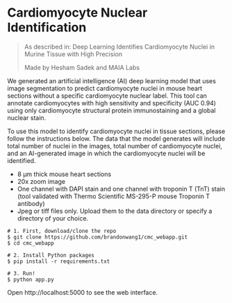 # Cardiomyocyte Nuclear Identification



> As described in: Deep Learning Identifies Cardiomyocyte Nuclei in Murine Tissue with High Precision
>
> Made by Hesham Sadek and MAIA Labs


We generated an artificial intelligence (AI) deep learning model that uses image segmentation to predict cardiomyocyte nuclei in mouse heart sections without a specific cardiomyocyte nuclear label. This tool can annotate cardiomyocytes with high sensitivity and specificity (AUC 0.94) using only cardiomyocyte structural protein immunostaining and a global nuclear stain.

To use this model to identify cardiomyocyte nuclei in tissue sections, please follow the instructions below. The data that the model generates will include total number of nuclei in the images, total number of cardiomyocyte nuclei, and an AI-generated image in which the cardiomyocyte nuclei will be identified.

* 8 μm thick mouse heart sections
* 20x zoom image
* One channel with DAPI stain and one channel with troponin T (TnT) stain (tool validated with Thermo Scientific MS-295-P mouse Troponin T antibody)
* Jpeg or tiff files only. Upload them to the data directory or specify a directory of your choice.

```shell
# 1. First, download/clone the repo
$ git clone https://github.com/brandonwang1/cmc_webapp.git
$ cd cmc_webapp

# 2. Install Python packages
$ pip install -r requirements.txt

# 3. Run!
$ python app.py
```

Open http://localhost:5000 to see the web interface.
